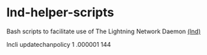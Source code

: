# lnd-helper-scripts

Bash scripts to facilitate use of The Lightning Network Daemon 
[(lnd)](https://github.com/lightningnetwork/lnd "lnd github")

lncli updatechanpolicy 1 .000001 144